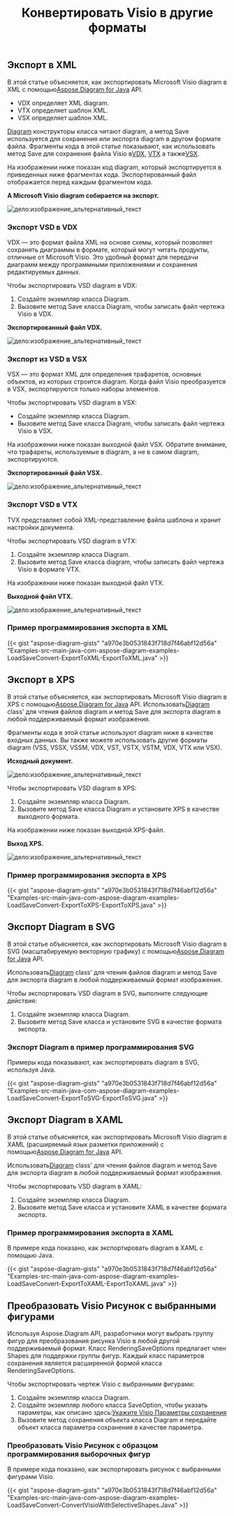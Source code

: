 ﻿---
title:  Конвертировать Visio в другие форматы
linktitle:  Конвертировать Visio в другие форматы
type: docs
weight: 40
url: /ru/java/convert-visio-to-other-files/
description: В этом разделе показано, как Aspose.Diagram позволяет конвертировать Visio в форматы SVG, XPS, XML, XAML. Преобразование VSD, VSS, VDW, VST, VSDX, VSSX, VSTX, VSDM, VSTM,VSSM в SVG, XPS, XML, XAML с помощью нескольких строк кода.
---
## **Экспорт в XML**
 В этой статье объясняется, как экспортировать Microsoft Visio diagram в XML с помощью[Aspose.Diagram for Java](https://products.aspose.com/diagram/java/) API.

- VDX определяет XML diagram.
- VTX определяет шаблон XML.
- VSX определяет шаблон XML.

[Diagram](https://reference.aspose.com/diagram/java/com.aspose.diagram/Diagram) конструкторы класса читают diagram, а метод Save используется для сохранения или экспорта diagram в другом формате файла. Фрагменты кода в этой статье показывают, как использовать метод Save для сохранения файла Visio в[VDX](/diagram/ru/java/how-to-convert-a-visio-diagram/), [VTX](/diagram/ru/java/how-to-convert-a-visio-diagram/) а также[VSX](/diagram/ru/java/how-to-convert-a-visio-diagram/).

На изображении ниже показан код diagram, который экспортируется в приведенных ниже фрагментах кода. Экспортированный файл отображается перед каждым фрагментом кода.

**A Microsoft Visio diagram собирается на экспорт.**

![дело:изображение_альтернативный_текст](http://i.imgur.com/XWajazh.png)
### **Экспорт VSD в VDX**
VDX — это формат файла XML на основе схемы, который позволяет сохранять диаграммы в формате, который могут читать продукты, отличные от Microsoft Visio. Это удобный формат для передачи диаграмм между программными приложениями и сохранения редактируемых данных.

Чтобы экспортировать VSD diagram в VDX:

1. Создайте экземпляр класса Diagram.
1. Вызовите метод Save класса Diagram, чтобы записать файл чертежа Visio в VDX.

**Экспортированный файл VDX.**

![дело:изображение_альтернативный_текст](http://i.imgur.com/OJ1jpgh.png)
### **Экспорт из VSD в VSX**
VSX — это формат XML для определения трафаретов, основных объектов, из которых строится diagram. Когда файл Visio преобразуется в VSX, экспортируются только наборы элементов.

Чтобы экспортировать VSD diagram в VSX:

- Создайте экземпляр класса Diagram.
- Вызовите метод Save класса Diagram, чтобы записать файл чертежа Visio в VSX.

На изображении ниже показан выходной файл VSX. Обратите внимание, что трафареты, используемые в diagram, а не в самом diagram, экспортируются.

**Экспортированный файл VSX.**

![дело:изображение_альтернативный_текст](http://i.imgur.com/gkZrxCN.png)
### **Экспорт VSD в VTX**
TVX представляет собой XML-представление файла шаблона и хранит настройки документа.

Чтобы экспортировать VSD diagram в VTX:

1. Создайте экземпляр класса Diagram.
1. Вызовите метод Save класса diagram, чтобы записать файл чертежа Visio в формате VTX.

На изображении ниже показан выходной файл VTX.

**Выходной файл VTX.**

![дело:изображение_альтернативный_текст](http://i.imgur.com/E6pUvGD.jpg)
### **Пример программирования экспорта в XML**
{{< gist "aspose-diagram-gists" "a970e3b0531843f718d7f46abf12d56a" "Examples-src-main-java-com-aspose-diagram-examples-LoadSaveConvert-ExportToXML-ExportToXML.java" >}}
## **Экспорт в XPS**
 В этой статье объясняется, как экспортировать Microsoft Visio diagram в XPS с помощью[Aspose.Diagram for Java](https://products.aspose.com/diagram/java/) API.
 Использовать[Diagram](https://reference.aspose.com/diagram/java/com.aspose.diagram/diagram) class' для чтения файлов diagram и метод Save для экспорта diagram в любой поддерживаемый формат изображения.

Фрагменты кода в этой статье используют diagram ниже в качестве входных данных. Вы также можете использовать другие форматы diagram (VSS, VSSX, VSSM, VDX, VST, VSTX, VSTM, VDX, VTX или VSX).

**Исходный документ.**

![дело:изображение_альтернативный_текст](http://i.imgur.com/P3gaA34.png)

Чтобы экспортировать VSD diagram в XPS:

1. Создайте экземпляр класса Diagram.
1. Вызовите метод Save класса Diagram и установите XPS в качестве выходного формата.

На изображении ниже показан выходной XPS-файл.

**Выход XPS.**

![дело:изображение_альтернативный_текст](http://i.imgur.com/1ESRxSy.png)
### **Пример программирования экспорта в XPS**
{{< gist "aspose-diagram-gists" "a970e3b0531843f718d7f46abf12d56a" "Examples-src-main-java-com-aspose-diagram-examples-LoadSaveConvert-ExportToXPS-ExportToXPS.java" >}}
## **Экспорт Diagram в SVG**
В этой статье объясняется, как экспортировать Microsoft Visio diagram в SVG (масштабируемую векторную графику) с помощью[Aspose.Diagram for Java](https://products.aspose.com/diagram/java/) API.

 Использовать[Diagram](https://reference.aspose.com/diagram/java/com.aspose.diagram/Diagram) class' для чтения файлов diagram и метод Save для экспорта diagram в любой поддерживаемый формат изображения.

Чтобы экспортировать VSD diagram в SVG, выполните следующие действия:

1. Создайте экземпляр класса Diagram.
1. Вызовите метод Save класса и установите SVG в качестве формата экспорта.
### **Экспорт Diagram в пример программирования SVG**
Примеры кода показывают, как экспортировать diagram в SVG, используя Java.

{{< gist "aspose-diagram-gists" "a970e3b0531843f718d7f46abf12d56a" "Examples-src-main-java-com-aspose-diagram-examples-LoadSaveConvert-ExportToSVG-ExportToSVG.java" >}}
## **Экспорт Diagram в XAML**
 В этой статье объясняется, как экспортировать Microsoft Visio diagram в XAML (расширяемый язык разметки приложений) с помощью[Aspose.Diagram for Java](https://products.aspose.com/diagram/java/) API.

 Использовать[Diagram](https://reference.aspose.com/diagram/java/com.aspose.diagram/Diagram) class' для чтения файлов diagram и метод Save для экспорта diagram в любой поддерживаемый формат изображения.

Чтобы экспортировать VSD diagram в XAML:

1. Создайте экземпляр класса Diagram.
1. Вызовите метод Save класса и установите XAML в качестве формата экспорта.
### **Пример программирования экспорта в XAML**
В примере кода показано, как экспортировать diagram в XAML с помощью Java.

{{< gist "aspose-diagram-gists" "a970e3b0531843f718d7f46abf12d56a" "Examples-src-main-java-com-aspose-diagram-examples-LoadSaveConvert-ExportToXAML-ExportToXAML.java" >}}

## **Преобразовать Visio Рисунок с выбранными фигурами**
Используя Aspose.Diagram API, разработчики могут выбрать группу фигур для преобразования рисунка Visio в любой другой поддерживаемый формат. Класс RenderingSaveOptions предлагает член Shapes для поддержки группы фигур. Каждый класс параметров сохранения является расширенной формой класса RenderingSaveOptions.

Чтобы экспортировать чертеж Visio с выбранными фигурами:

1. Создайте экземпляр класса Diagram.
1. Создайте экземпляр любого класса SaveOption, чтобы указать параметры, как описано здесь:[Укажите Visio Параметры сохранения](https://docs.aspose.com/diagram/java/save-a-visio-drawing-to-pdf-html-and-other-formats/#specifying-visio-save-options)
1. Вызовите метод сохранения объекта класса Diagram и передайте объект класса параметра сохранения в качестве параметра.
### **Преобразовать Visio Рисунок с образцом программирования выборочных фигур**
В примере кода показано, как экспортировать рисунок с выбранными фигурами Visio.

{{< gist "aspose-diagram-gists" "a970e3b0531843f718d7f46abf12d56a" "Examples-src-main-java-com-aspose-diagram-examples-LoadSaveConvert-ConvertVisioWithSelectiveShapes.Java" >}}